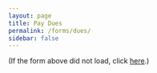 ```yaml
---
layout: page
title: Pay Dues
permalink: /forms/dues/
sidebar: false
---
```


<div class="cognito">
<script src="https://services.cognitoforms.com/s/rF5vcplHs0qAWm8XnP1e2A"></script>
<script>Cognito.load("forms", { id: "2" });</script>
</div>

(If the form above did not load, click [here](https://www.cognitoforms.com/Pack379/Pack379Dues).)

